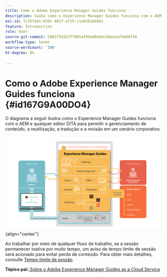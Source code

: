 ```yaml
---
title: Como o Adobe Experience Manager Guides funciona
description: Saiba como o Experience Manager Guides funciona com o AEM e outros editores DITA para potencializar o gerenciamento de conteúdo, a reutilização, a tradução e a revisão em um cenário corporativo.
exl-id: 7c76fa01-63dc-4017-af15-c1e62b1849d1
feature: Introduction
role: User
source-git-commit: 288375d153ff805af05a60eb9c58ae1af4dd8744
workflow-type: tm+mt
source-wordcount: '106'
ht-degree: 0%

---
```


# Como o Adobe Experience Manager Guides funciona {#id167G9A00DO4}

O diagrama a seguir ilustra como o Experience Manager Guides funciona com o AEM e qualquer editor DITA para permitir o gerenciamento de conteúdo, a reutilização, a tradução e a revisão em um cenário corporativo.

![](images/xml-add-on-how-it-works.png){align="center"}

Ao trabalhar por meio de qualquer fluxo de trabalho, se a sessão permanecer inativa por muito tempo, um aviso de tempo limite de sessão será acionado para evitar perda de conteúdo. Para obter mais detalhes, consulte [Tempo limite da sessão](./session-timeout-prompt.md).


**Tópico pai:**&#x200B;[ Sobre o Adobe Experience Manager Guides as a Cloud Service](intro.md)
